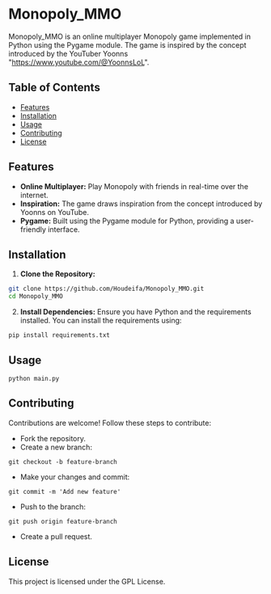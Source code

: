 # Monopoly_MMO

Monopoly_MMO is an online multiplayer Monopoly game implemented in Python using the Pygame module. The game is inspired by the concept introduced by the YouTuber Yoonns "https://www.youtube.com/@YoonnsLoL".

## Table of Contents

- [Features](#features)
- [Installation](#installation)
- [Usage](#usage)
- [Contributing](#contributing)
- [License](#license)

## Features

- **Online Multiplayer:** Play Monopoly with friends in real-time over the internet.
- **Inspiration:** The game draws inspiration from the concept introduced by Yoonns on YouTube.
- **Pygame:** Built using the Pygame module for Python, providing a user-friendly interface.

## Installation

1. **Clone the Repository:**

```bash
git clone https://github.com/Houdeifa/Monopoly_MMO.git
cd Monopoly_MMO
```

2.  **Install Dependencies:**
Ensure you have Python and the requirements installed. You can install the requirements using:
```
pip install requirements.txt
```

## Usage
```
python main.py
```
## Contributing
Contributions are welcome! Follow these steps to contribute:

- Fork the repository.
- Create a new branch: 
```
git checkout -b feature-branch
```
- Make your changes and commit: 
```
git commit -m 'Add new feature'
```
- Push to the branch: 
```
git push origin feature-branch
```
- Create a pull request.

## License
This project is licensed under the GPL License.
